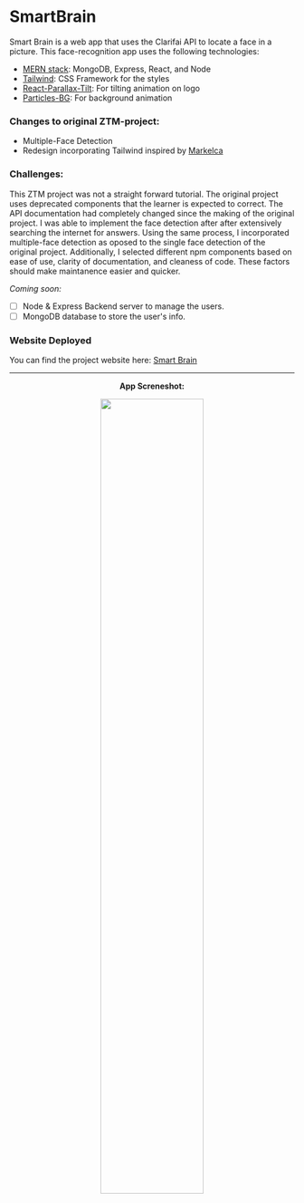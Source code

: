 # SmartBrain

Smart Brain is a web app that uses the Clarifai API to locate a face in a picture. This face-recognition app uses the following technologies:

- [MERN stack](https://www.mongodb.com/mern-stack): MongoDB, Express, React, and Node
- [Tailwind](https://tailwindcss.com/): CSS Framework for the styles
- [React-Parallax-Tilt](https://www.npmjs.com/package/react-parallax-tilt): For tilting animation on logo
- [Particles-BG](https://www.npmjs.com/package/particles-bg): For background animation

### Changes to original ZTM-project: 
- Multiple-Face Detection
- Redesign incorporating Tailwind inspired by [Markelca](https://github.com/MarkelCA/smart-brain)

### Challenges: 
This ZTM project was not a straight forward tutorial. The original project uses deprecated components that the learner is expected to correct. The API documentation had completely changed since the making of the original project. I was able to implement the face detection after after extensively searching the internet for answers. Using the same process, I incorporated multiple-face detection as oposed to the single face detection of the original project. Additionally, I selected different npm components based on ease of use, clarity of documentation, and cleaness of code.  These factors should make maintanence easier and quicker.

 *Coming soon:*
- [ ] Node & Express Backend server to manage the users.
- [ ] MongoDB database to store the user's info.

### Website Deployed
You can find the project website here: [Smart Brain](https://tjrelly.github.io/smart-brain/)

---

<div align='center'>
<p><b>App Screneshot:<b></p>
<a href="https://tjrelly.github.io/smart-brain/"><img src='https://user-images.githubusercontent.com/76633510/122643412-f9c3b780-d10f-11eb-9927-a0b649ee41fb.png' width='60%'/></a>
</div>
